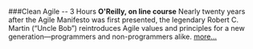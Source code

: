 ###Clean Agile \-\- 3 Hours
**O'Reilly, on line course**
Nearly twenty years after the Agile Manifesto was first presented, the legendary Robert C. Martin (“Uncle Bob”) reintroduces Agile values and principles for a new generation—programmers and non-programmers alike.
 [more...](https://www.oreilly.com/live-events/clean-agile/0636920337829/0636920067758/)
